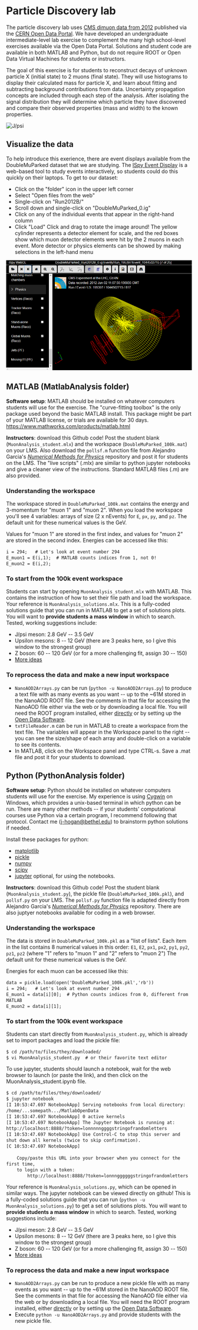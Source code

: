# Particle Discovery lab

The particle discovery lab uses [CMS dimuon data from 2012](http://doi.org/10.7483/OPENDATA.CMS.LVG5.QT81) published via the [CERN Open Data Portal](http://opendata.cern.ch/). 
We have developed an undergraduate intermediate-level lab exercise to complement the many high school-level exercises available via the Open Data Portal.
Solutions and student code are available in both MATLAB and Python, but do not require ROOT or Open Data Virtual Machines for students or instructors.

The goal of this exercise is for students to reconstruct decays of unknown particle X (initial state) to 2 muons (final state). They will use histograms to display their calculated mass for particle X, and learn about fitting and subtracting background contributions from data. Uncertainty propagation concepts are included through each step of the analysis. After isolating the signal distribution they will determine which particle they have discovered and compare their observed properties (mass and width) to the known properties. 

![J/psi](images/MuonLab_JpsiSigBkg.png)

## Visualize the data
To help introduce this exerience, there are event displays available from the DoubleMuParked dataset that we are studying. The [ISpy Event Display](http://opendata.cern.ch/visualise/events/cms#) is a web-based tool to study events interactively, so students could do this quickly on their laptops. To get
to our dataset:
 * Click on the "folder" icon in the upper left corner
 * Select "Open files from the web"
 * Single-click on "Run2012B/"
 * Scroll down and single-click on "DoubleMuParked_0.ig"
 * Click on any of the individual events that appear in the right-hand column
 * Click "Load"
Click and drag to rotate the image around! The yellow cylinder represents a detector element for scale, and the red boxes show which muon detector elements were hit by the 2 muons in each event. More detector or physics elements can be showed by making selections in the left-hand menu

![ISpy event display](images/eventDisplay.PNG)

## MATLAB (MatlabAnalysis folder)
**Software setup**: MATLAB should be installed on whatever computers students will use for the exercise. The "curve-fitting toolbox" is the only package
used beyond the basic MATLAB install. This package might be part of your MATLAB license, or trials are available for 30 days. https://www.mathworks.com/products/matlab.html

**Instructors**: download this Github code! Post the student blank (`MuonAnalysis_student.mlx`) and the workspace (`DoubleMuParked_100k.mat`) on your LMS. 
Also download the `pollsf.m` function file from Alejandro Garcia's [*Numerical Methods for Physics*](https://github.com/AlejGarcia/NM4P/tree/master/MatlabRevised) repository
and post it for students on the LMS. The "live scripts" (.mlx) are similar to python jupyter notebooks and give a cleaner view of the instructions. Standard MATLAB files (.m) are also provided.

### Understanding the workspace
The workspace stored in `DoubleMuParked_100k.mat` contains the energy and 3-momentum for "muon 1" and "muon 2". When you load the workspace you'll see 4 variables: 
arrays of size (2 x nEvents) for `E`, `px`, `py`, and `pz`. The default unit for these numerical values is the GeV.

Values for "muon 1" are stored in the first index, and values for "muon 2" are stored in the second index. Energies can be accessed like this:
```
i = 294;   # Let's look at event number 294
E_muon1 = E(i,1);  # MATLAB counts indices from 1, not 0!
E_muon2 = E(i,2);
```

### To start from the 100k event workspace
Students can start by opening `MuonAnalysis_student.mlx` with MATLAB. This contains the instruction of how to set their file path and load the workspace. 
Your reference is `MuonAnalysis_solutions.mlx`. This is a fully-coded solutions guide that you can run in MATLAB to get a set of solutions plots. 
You will want to **provide students a mass window** in which to search. Tested, working suggestions include:
 * J/psi meson: 2.8 GeV -- 3.5 GeV
 * Upsilon mesons: 8 -- 12 GeV (there are 3 peaks here, so I give this window to the strongest group)
 * Z boson: 60 -- 120 GeV (or for a more challenging fit, assign 30 -- 150)
 * [More ideas](https://github.com/cms-opendata-analyses/DimuonSpectrumNanoAODOutreachAnalysis)
 

### To reprocess the data and make a new input workspace
 * `NanoAOD2Arrays.py` can be run (`python -u NanoAOD2Arrays.py`) to produce a text file with as many events as you want -- up to the ~61M stored in the NanoAOD ROOT file. See the comments in that file for accessing the NanoAOD file either via the web or by downloading a local file. You will need the ROOT program installed, either [directly](https://root.cern.ch/) or by setting up the [Open Data Software](http://opendata.cern.ch/docs/cms-virtual-machine-2011).
 * `txtFileReader.m` can be run in MATLAB to create a workspace from the text file. The variables will appear in the Workspace panel to the right -- you can see the size/shape of each array and double-click on a variable to see its contents. 
 * In MATLAB, click on the Workspace panel and type CTRL-s. Save a .mat file and post it for your students to download. 

## Python (PythonAnalysis folder)

**Software setup**: Python should be installed on whatever computers students will use for the exercise. My experience is using [Cygwin](https://www.cygwin.com/) on Windows, which provides a unix-based terminal in which python can be run. There are many other methods -- if your students' computational courses use Python via a certain program, I recommend following that protocol. Contact me (j-hogan@bethel.edu) to brainstorm python solutions if needed. 

Install these packages for python:
 * [matplotlib](https://matplotlib.org/)
 * [pickle](https://docs.python.org/3/library/pickle.html)
 * [numpy](https://numpy.org/)
 * [scipy](https://www.scipy.org/)
 * [jupyter](https://jupyter.org/) optional, for using the notebooks. 

**Instructors**: download this Github code! Post the student blank (`MuonAnalysis_student.py`), the pickle file (`DoubleMuParked_100k.pkl`), and `pollsf.py` on your LMS. The `pollsf.py` function file is adapted directly from Alejandro Garcia's [*Numerical Methods for Physics*](https://github.com/AlejGarcia/NM4P/tree/master/MatlabRevised) repository. There are also juptyer notebooks available for coding in a web browser. 

### Understanding the workspace
The data is stored in `DoubleMuParked_100k.pkl` as a "list of lists". Each item in the list contains 8 numerical values in this order: `E1`, `E2`, `px1`, `px2`, `py1`, `py2`, `pz1`, `pz2` (where "1" refers to "muon 1" and "2" refers to "muon 2") The default unit for these numerical values is the GeV.

Energies for each muon can be accessed like this:
```
data = pickle.load(open('DoubleMuParked_100k.pkl','rb'))
i = 294;   # Let's look at event number 294
E_muon1 = data[i][0];  # Python counts indices from 0, different from MATLAB
E_muon2 = data[i][1];
```

### To start from the 100k event workspace
Students can start directly from `MuonAnalysis_student.py`, which is already set to import packages and load the pickle file:
```
$ cd /path/to/files/they/downloaded/
$ vi MuonAnalysis_student.py  # or their favorite text editor
```
To use jupyter, students should launch a notebook, wait for the web browser to launch (or paste the link), and then click on the MuonAnalysis_student.ipynb file.
```
$ cd /path/to/files/they/downloaded/
$ jupyter notebook
[I 10:53:47.697 NotebookApp] Serving notebooks from local directory: /home/...somepath.../MatlabOpenData
[I 10:53:47.697 NotebookApp] 0 active kernels 
[I 10:53:47.697 NotebookApp] The Jupyter Notebook is running at: http://localhost:8888/?token=lonnnnnggggstringofrandomletters
[I 10:53:47.697 NotebookApp] Use Control-C to stop this server and shut down all kernels (twice to skip confirmation).
[C 10:53:47.697 NotebookApp] 
    
    Copy/paste this URL into your browser when you connect for the first time,
    to login with a token:
        http://localhost:8888/?token=lonnnggggggstringofrandomletters
```

Your reference is `MuonAnalysis_solutions.py`, which can be opened in similar ways. The jupyter notebook can be viewed directly on github! This is a fully-coded solutions guide that you can run (`python -u MuonAnalysis_solutions.py`) to get a set of solutions plots. 
You will want to **provide students a mass window** in which to search. Tested, working suggestions include:
 * J/psi meson: 2.8 GeV -- 3.5 GeV
 * Upsilon mesons: 8 -- 12 GeV (there are 3 peaks here, so I give this window to the strongest group)
 * Z boson: 60 -- 120 GeV (or for a more challenging fit, assign 30 -- 150)
 * [More ideas](https://github.com/cms-opendata-analyses/DimuonSpectrumNanoAODOutreachAnalysis)
 

### To reprocess the data and make a new input workspace
 * `NanoAOD2Arrays.py` can be run to produce a new pickle file with as many events as you want -- up to the ~61M stored in the NanoAOD ROOT file. See the comments in that file for accessing the NanoAOD file either via the web or by downloading a local file. You will need the ROOT program installed, either [directly](https://root.cern.ch/) or by setting up the [Open Data Software](http://opendata.cern.ch/docs/cms-virtual-machine-2011).
 * Execute `python -u NanoAOD2Arrays.py` and provide students with the new pickle file.  
